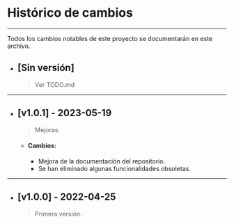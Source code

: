 # Histórico de cambios
---
Todos los cambios notables de este proyecto se documentarán en este archivo.

* ## [Sin versión]
  > Ver TODO.md

---
* ## [v1.0.1] - 2023-05-19
  > Mejoras.

  * #### Cambios:
    - Mejora de la documentación del repositorio.
    - Se han eliminado algunas funcionalidades obsoletas.

---
* ## [v1.0.0] - 2022-04-25
  > Primera versión.
